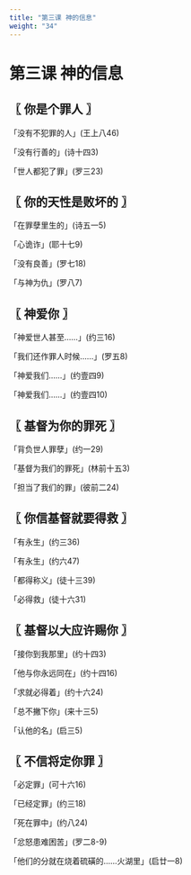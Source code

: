 ```yaml
---
title: "第三课 神的信息"
weight: "34"
---
```


# 第三课 神的信息


## 〖 你是个罪人 〗

「没有不犯罪的人」(王上八46)

「没有行善的」(诗十四3)

「世人都犯了罪」(罗三23)

## 〖 你的天性是败坏的 〗

「在罪孽里生的」(诗五一5)

「心诡诈」(耶十七9)

「没有良善」(罗七18)

「与神为仇」(罗八7)

## 〖 神爱你 〗

「神爱世人甚至……」(约三16)

「我们还作罪人时候……」(罗五8)

「神爱我们……」(约壹四9)

「神爱我们……」(约壹四10)

## 〖 基督为你的罪死 〗

「背负世人罪孽」(约一29)

「基督为我们的罪死」(林前十五3)

「担当了我们的罪」(彼前二24)

## 〖 你信基督就要得救 〗

「有永生」(约三36)

「有永生」(约六47)

「都得称义」(徒十三39)

「必得救」(徒十六31)

## 〖 基督以大应许赐你 〗

「接你到我那里」(约十四3)

「他与你永远同在」(约十四16)

「求就必得着」(约十六24)

「总不撇下你」(来十三5)

「认他的名」(启三5)

## 〖 不信将定你罪 〗

「必定罪」(可十六16)

「已经定罪」(约三18)

「死在罪中」(约八24)

「忿怒患难困苦」(罗二8-9)

「他们的分就在烧着硫磺的……火湖里」(启廿一8)
